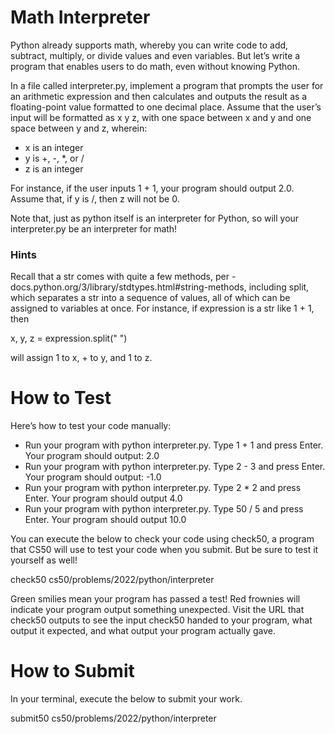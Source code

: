 # Math Interpreter
Python already supports math, whereby you can write code to add, subtract, multiply, or divide values and even variables. But let’s write a program that enables users to do math, even without knowing Python.

In a file called interpreter.py, implement a program that prompts the user for an arithmetic expression and then calculates and outputs the result as a floating-point value formatted to one decimal place. Assume that the user’s input will be formatted as x y z, with one space between x and y and one space between y and z, wherein:

* x is an integer
* y is +, -, *, or /
* z is an integer

For instance, if the user inputs 1 + 1, your program should output 2.0. Assume that, if y is /, then z will not be 0.

Note that, just as python itself is an interpreter for Python, so will your interpreter.py be an interpreter for math!

### Hints
Recall that a str comes with quite a few methods, per - docs.python.org/3/library/stdtypes.html#string-methods, including split, which separates a str into a sequence of values, all of which can be assigned to variables at once. For instance, if expression is a str like 1 + 1, then


x, y, z = expression.split(" ")

will assign 1 to x, + to y, and 1 to z.

# How to Test
Here’s how to test your code manually:

* Run your program with python interpreter.py. Type 1 + 1 and press Enter. Your program should output:
2.0 
* Run your program with python interpreter.py. Type 2 - 3 and press Enter. Your program should output:
-1.0
* Run your program with python interpreter.py. Type 2 * 2 and press Enter. Your program should output
4.0
* Run your program with python interpreter.py. Type 50 / 5 and press Enter. Your program should output
10.0

You can execute the below to check your code using check50, a program that CS50 will use to test your code when you submit. But be sure to test it yourself as well!

check50 cs50/problems/2022/python/interpreter

Green smilies mean your program has passed a test! Red frownies will indicate your program output something unexpected. Visit the URL that check50 outputs to see the input check50 handed to your program, what output it expected, and what output your program actually gave.

# How to Submit

In your terminal, execute the below to submit your work.

submit50 cs50/problems/2022/python/interpreter